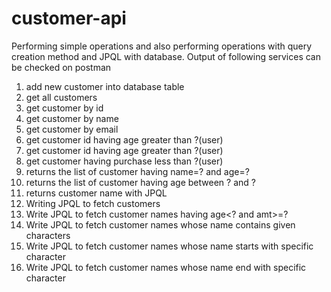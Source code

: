 # customer-api

Performing simple operations and also performing operations with query creation method and JPQL with database.
Output of following services can be checked on postman

1. add new customer into database table
2. get all customers
3. get customer by id
4. get customer by name
5. get customer by email
6. get customer id having age greater than ?(user)
7. get customer id having age greater than ?(user)
8. get customer having purchase less than ?(user)
9. returns the list of customer having name=? and age=?
10. returns the list of customer having age between ? and ?
11. returns customer name with JPQL
12. Writing JPQL to fetch customers
13. Write JPQL to fetch customer names having age<? and amt>=?
14. Write JPQL to fetch customer names whose name contains given characters
15. Write JPQL to fetch customer names whose name starts with specific character
16. Write JPQL to fetch customer names whose name end with specific character
